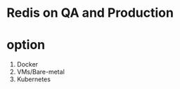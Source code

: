 # Redis on QA and Production 

# option 

<ol>
  
  <li> Docker </li>
  <li> VMs/Bare-metal </li>
  <li> Kubernetes </li>
  
</ol>
